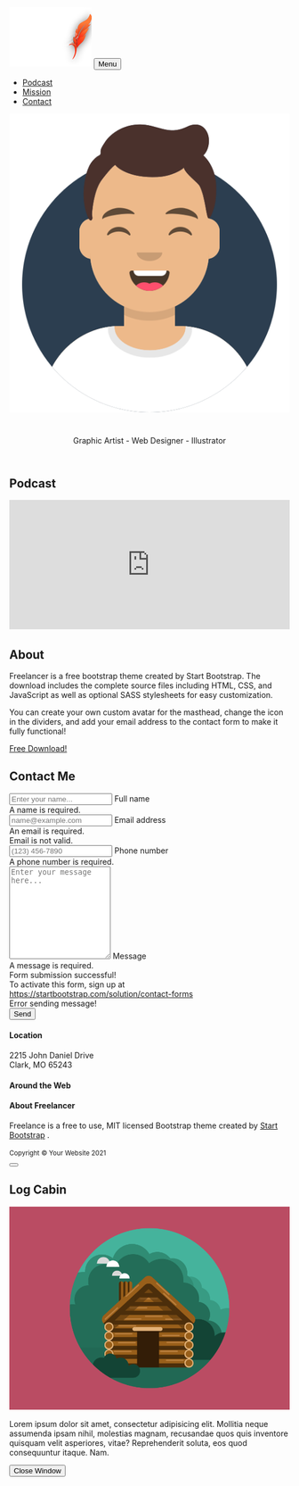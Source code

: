 <html lang="en">
    <head>
        <meta charset="utf-8" />
        <meta name="viewport" content="width=device-width, initial-scale=1, shrink-to-fit=no" />
        <meta name="description" content="" />
        <meta name="author" content="" />
        <title>Fable for Growth</title>
        <!-- Favicon-->
        <link rel="icon" type="image/x-icon" href="assets/favicon.ico" />
        <!-- Font Awesome icons (free version)-->
        <script src="https://use.fontawesome.com/releases/v5.15.3/js/all.js" crossorigin="anonymous"></script>
        <!-- Google fonts-->
        <link href="https://fonts.googleapis.com/css?family=Montserrat:400,700" rel="stylesheet" type="text/css" />
        <link href="https://fonts.googleapis.com/css?family=Lato:400,700,400italic,700italic" rel="stylesheet" type="text/css" />
        <!-- Core theme CSS (includes Bootstrap)-->
        <link href="css/styles.css" rel="stylesheet" />
        <link href="https://cdn.jsdelivr.net/npm/bootstrap@5.0.2/dist/css/bootstrap.min.css" rel="stylesheet" integrity="sha384-EVSTQN3/azprG1Anm3QDgpJLIm9Nao0Yz1ztcQTwFspd3yD65VohhpuuCOmLASjC" crossorigin="anonymous">
        <script src="https://cdn.jsdelivr.net/npm/bootstrap@5.0.2/dist/js/bootstrap.bundle.min.js" integrity="sha384-MrcW6ZMFYlzcLA8Nl+NtUVF0sA7MsXsP1UyJoMp4YLEuNSfAP+JcXn/tWtIaxVXM" crossorigin="anonymous"></script>
    </head>
    <body id="page-top">
        <!-- Navigation-->
        <nav class="navbar navbar-expand-lg brown text-uppercase fixed-top" id="mainNav">
            <div class="container">
                <a class="navbar-brand" href="#page-top"><img src="assets/img/Fable.svg"></a>
                <button class="navbar-toggler text-uppercase font-weight-bold bg-primary text-white rounded" type="button" data-bs-toggle="collapse" data-bs-target="#navbarResponsive" aria-controls="navbarResponsive" aria-expanded="false" aria-label="Toggle navigation">
                    Menu
                    <i class="fas fa-bars"></i>
                </button>
                <div class="collapse navbar-collapse" id="navbarResponsive">
                    <ul class="navbar-nav ms-auto">
                        <li class="nav-item mx-0 mx-lg-1"><a class="nav-link py-3 px-0 px-lg-3 rounded" href="#podcast">Podcast</a></li>
                        <li class="nav-item mx-0 mx-lg-1"><a class="nav-link py-3 px-0 px-lg-3 rounded" href="#about">Mission</a></li>
                        <li class="nav-item mx-0 mx-lg-1"><a class="nav-link py-3 px-0 px-lg-3 rounded" href="#contact">Contact</a></li>
                    </ul>
                </div>
            </div>
        </nav>
        <!-- Masthead-->
        <header class="masthead bg-primary text-white text-center">
            <div class="container d-flex align-items-center flex-column">
                <!-- Masthead Avatar Image-->
                <img class="masthead-avatar mb-5" src="assets/img/avataaars.svg" alt="..." />
                <!-- Masthead Heading-->
                <h1 class="masthead-heading text-uppercase mb-0"></h1>
                <!-- Icon Divider-->
                <div class="divider-custom divider-light">
                    <div class="divider-custom-line"></div>
                    <div class="divider-custom-icon"><i class="fas fa-star"></i></div>
                    <div class="divider-custom-line"></div>
                </div>
                <!-- Masthead Subheading-->
                <p class="masthead-subheading font-weight-light mb-0">Graphic Artist - Web Designer - Illustrator</p>
            </div>
        </header>
        <!-- Podcast Section-->
        <section class="page-section podcast" id="podcast">
            <div class="container">
                <!-- Podcast Section Heading-->
                <h2 class="page-section-heading text-center text-uppercase text-secondary mb-0">Podcast</h2>
                <!-- Icon Divider-->
                <div class="divider-custom">
                    <div class="divider-custom-line"></div>
                    <div class="divider-custom-icon"><i class="fas fa-star"></i></div>
                    <div class="divider-custom-line"></div>
                </div>
                <!-- Podcast Grid Items-->
                <div class="row justify-content-center">
                    <iframe src="https://open.spotify.com/embed/show/4A6KUAmEcIlvIiAX4N4VCL" width="100%" height="232" frameBorder="0" allowtransparency="true" allow="encrypted-media"></iframe>
                </div>
            </div>
        </section>
        <!-- About Section-->
        <section class="page-section bg-primary text-white mb-0" id="about">
            <div class="container">
                <!-- About Section Heading-->
                <h2 class="page-section-heading text-center text-uppercase text-white">About</h2>
                <!-- Icon Divider-->
                <div class="divider-custom divider-light">
                    <div class="divider-custom-line"></div>
                    <div class="divider-custom-icon"><i class="fas fa-star"></i></div>
                    <div class="divider-custom-line"></div>
                </div>
                <!-- About Section Content-->
                <div class="row">
                    <div class="col-lg-4 ms-auto"><p class="lead">Freelancer is a free bootstrap theme created by Start Bootstrap. The download includes the complete source files including HTML, CSS, and JavaScript as well as optional SASS stylesheets for easy customization.</p></div>
                    <div class="col-lg-4 me-auto"><p class="lead">You can create your own custom avatar for the masthead, change the icon in the dividers, and add your email address to the contact form to make it fully functional!</p></div>
                </div>
                <!-- About Section Button-->
                <div class="text-center mt-4">
                    <a class="btn btn-xl btn-outline-light" href="https://startbootstrap.com/theme/freelancer/">
                        <i class="fas fa-download me-2"></i>
                        Free Download!
                    </a>
                </div>
            </div>
        </section>
        <!-- Contact Section-->
        <section class="page-section" id="contact">
            <div class="container">
                <!-- Contact Section Heading-->
                <h2 class="page-section-heading text-center text-uppercase text-secondary mb-0">Contact Me</h2>
                <!-- Icon Divider-->
                <div class="divider-custom">
                    <div class="divider-custom-line"></div>
                    <div class="divider-custom-icon"><i class="fas fa-star"></i></div>
                    <div class="divider-custom-line"></div>
                </div>
                <!-- Contact Section Form-->
                <div class="row justify-content-center">
                    <div class="col-lg-8 col-xl-7">
                        <!-- * * * * * * * * * * * * * * *-->
                        <!-- * * SB Forms Contact Form * *-->
                        <!-- * * * * * * * * * * * * * * *-->
                        <!-- This form is pre-integrated with SB Forms.-->
                        <!-- To make this form functional, sign up at-->
                        <!-- https://startbootstrap.com/solution/contact-forms-->
                        <!-- to get an API token!-->
                        <form id="contactForm" data-sb-form-api-token="API_TOKEN">
                            <!-- Name input-->
                            <div class="form-floating mb-3">
                                <input class="form-control" id="name" type="text" placeholder="Enter your name..." data-sb-validations="required" />
                                <label for="name">Full name</label>
                                <div class="invalid-feedback" data-sb-feedback="name:required">A name is required.</div>
                            </div>
                            <!-- Email address input-->
                            <div class="form-floating mb-3">
                                <input class="form-control" id="email" type="email" placeholder="name@example.com" data-sb-validations="required,email" />
                                <label for="email">Email address</label>
                                <div class="invalid-feedback" data-sb-feedback="email:required">An email is required.</div>
                                <div class="invalid-feedback" data-sb-feedback="email:email">Email is not valid.</div>
                            </div>
                            <!-- Phone number input-->
                            <div class="form-floating mb-3">
                                <input class="form-control" id="phone" type="tel" placeholder="(123) 456-7890" data-sb-validations="required" />
                                <label for="phone">Phone number</label>
                                <div class="invalid-feedback" data-sb-feedback="phone:required">A phone number is required.</div>
                            </div>
                            <!-- Message input-->
                            <div class="form-floating mb-3">
                                <textarea class="form-control" id="message" type="text" placeholder="Enter your message here..." style="height: 10rem" data-sb-validations="required"></textarea>
                                <label for="message">Message</label>
                                <div class="invalid-feedback" data-sb-feedback="message:required">A message is required.</div>
                            </div>
                            <!-- Submit success message-->
                            <!---->
                            <!-- This is what your users will see when the form-->
                            <!-- has successfully submitted-->
                            <div class="d-none" id="submitSuccessMessage">
                                <div class="text-center mb-3">
                                    <div class="fw-bolder">Form submission successful!</div>
                                    To activate this form, sign up at
                                    <br />
                                    <a href="https://startbootstrap.com/solution/contact-forms">https://startbootstrap.com/solution/contact-forms</a>
                                </div>
                            </div>
                            <!-- Submit error message-->
                            <!---->
                            <!-- This is what your users will see when there is-->
                            <!-- an error submitting the form-->
                            <div class="d-none" id="submitErrorMessage"><div class="text-center text-danger mb-3">Error sending message!</div></div>
                            <!-- Submit Button-->
                            <button class="btn btn-primary btn-xl disabled" id="submitButton" type="submit">Send</button>
                        </form>
                    </div>
                </div>
            </div>
        </section>
        <!-- Footer-->
        <footer class="footer text-center">
            <div class="container">
                <div class="row">
                    <!-- Footer Location-->
                    <div class="col-lg-4 mb-5 mb-lg-0">
                        <h4 class="text-uppercase mb-4">Location</h4>
                        <p class="lead mb-0">
                            2215 John Daniel Drive
                            <br />
                            Clark, MO 65243
                        </p>
                    </div>
                    <!-- Footer Social Icons-->
                    <div class="col-lg-4 mb-5 mb-lg-0">
                        <h4 class="text-uppercase mb-4">Around the Web</h4>
                        <a class="btn btn-outline-light btn-social mx-1" href="#!"><i class="fab fa-fw fa-facebook-f"></i></a>
                        <a class="btn btn-outline-light btn-social mx-1" href="#!"><i class="fab fa-fw fa-twitter"></i></a>
                        <a class="btn btn-outline-light btn-social mx-1" href="#!"><i class="fab fa-fw fa-linkedin-in"></i></a>
                        <a class="btn btn-outline-light btn-social mx-1" href="#!"><i class="fab fa-fw fa-dribbble"></i></a>
                    </div>
                    <!-- Footer About Text-->
                    <div class="col-lg-4">
                        <h4 class="text-uppercase mb-4">About Freelancer</h4>
                        <p class="lead mb-0">
                            Freelance is a free to use, MIT licensed Bootstrap theme created by
                            <a href="http://startbootstrap.com">Start Bootstrap</a>
                            .
                        </p>
                    </div>
                </div>
            </div>
        </footer>
        <!-- Copyright Section-->
        <div class="copyright py-4 text-center text-white">
            <div class="container"><small>Copyright &copy; Your Website 2021</small></div>
        </div>
        <!-- Podcast Modals-->
        <!-- Podcast Modal 1-->
        <div class="podcast-modal modal fade" id="podcastModal1" tabindex="-1" aria-labelledby="podcastModal1" aria-hidden="true">
            <div class="modal-dialog modal-xl">
                <div class="modal-content">
                    <div class="modal-header border-0"><button class="btn-close" type="button" data-bs-dismiss="modal" aria-label="Close"></button></div>
                    <div class="modal-body text-center pb-5">
                        <div class="container">
                            <div class="row justify-content-center">
                                <div class="col-lg-8">
                                    <!-- Podcast Modal - Title-->
                                    <h2 class="podcast-modal-title text-secondary text-uppercase mb-0">Log Cabin</h2>
                                    <!-- Icon Divider-->
                                    <div class="divider-custom">
                                        <div class="divider-custom-line"></div>
                                        <div class="divider-custom-icon"><i class="fas fa-star"></i></div>
                                        <div class="divider-custom-line"></div>
                                    </div>
                                    <!-- Podcast Modal - Image-->
                                    <img class="img-fluid rounded mb-5" src="assets/img/podcast/cabin.png" alt="..." />
                                    <!-- Podcast Modal - Text-->
                                    <p class="mb-4">Lorem ipsum dolor sit amet, consectetur adipisicing elit. Mollitia neque assumenda ipsam nihil, molestias magnam, recusandae quos quis inventore quisquam velit asperiores, vitae? Reprehenderit soluta, eos quod consequuntur itaque. Nam.</p>
                                    <button class="btn btn-primary" href="#!" data-bs-dismiss="modal">
                                        <i class="fas fa-times fa-fw"></i>
                                        Close Window
                                    </button>
                                </div>
                            </div>
                        </div>
                    </div>
                </div>
            </div>
        </div>
        <!-- Bootstrap core JS-->
        <script src="https://cdn.jsdelivr.net/npm/bootstrap@5.0.2/dist/js/bootstrap.bundle.min.js"></script>
        <!-- Core theme JS-->
        <script src="js/scripts.js"></script>
        <!-- * * * * * * * * * * * * * * * * * * * * * * * * * * * * * * * * * * * * * * * *-->
        <!-- * *                               SB Forms JS                               * *-->
        <!-- * * Activate your form at https://startbootstrap.com/solution/contact-forms * *-->
        <!-- * * * * * * * * * * * * * * * * * * * * * * * * * * * * * * * * * * * * * * * *-->
        <script src="https://cdn.startbootstrap.com/sb-forms-latest.js"></script>
    </body>
</html>
